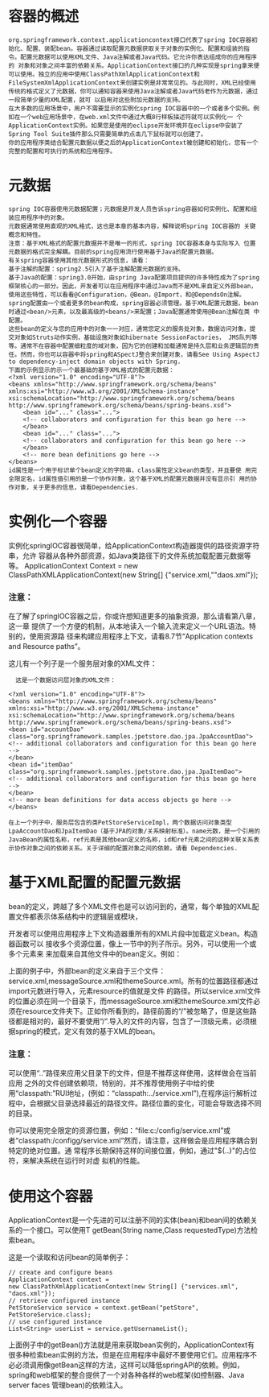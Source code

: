 # 容器的概述
    org.springframework.context.applicationcontext接口代表了spring IOC容器初始化、配置、装配bean。容器通过读取配置元数据获取关于对象的实例化、配置和组装的指令。配置元数据可以使用XML文件、Java注解或者Java代码。它允许你表达组成你的应用程序的 对象和对象之间丰富的依赖关系。ApplicationContext接口的几种实现是spring拿来便可以使用。独立的应用中使用ClassPathXmlApplicationContext和FileSystemXmlApplicationContext来创建实例是非常常见的。与此同时，XML已经使用传统的格式定义了元数据，你可以通知容器来使用Java注解或者Java代码老作为元数据，通过一段简单少量的XML配置，就可 以启用对这些附加元数据的支持。
    在大多数的应用场景中，用户不需要显示的实例化spring IOC容器中的一个或者多个实例。例如在一个web应用场景中，在web.xml文件中通过大概8行样板描述符就可以实例化一 个ApplicationContext实例。如果您是使用的eclipse开发环境并在eclipse中安装了Spring Tool Suite插件那么只需要简单的点击几下鼠标就可以创建了。
    你的应用程序类结合配置元数据以便之后的ApplicationContext被创建和初始化，您有一个完整的配置和可执行的系统和应用程序。
# 元数据
    spring IOC容器使用元数据配置；元数据是开发人员告诉spring容器如何实例化、配置和组装应用程序中的对象。
    元数据通常使用直观的XML格式，这也是本章的基本内容，解释说明spring IOC容器的 关键概念和特性。
    注意：基于XML格式的配置元数据并不是唯一的形式，spring IOC容器本身与实际写入 位置元数据的格式完全解耦。目前的spring应用流行使用基于Java的配置元数据。
    有关spring容器使用其他元数据形式的信息，请看：
    基于注解的配置：spring2.5引入了基于注解配置元数据的支持。
    基于Java的配置：spring3.0开始，由spring Java配置项目提供的许多特性成为了spring框架核心的一部分。因此，开发者可以在应用程序中通过Java而不是XML来自定义外部bean，使用这些特性，可以看看@Configuration，@Bean，@Import，和@DependsOn注解。
    spring配置由一个或者更多的bean构成，spring容器必须管理。基于XML配置元数据，bean时通过<bean/>元素，以及最高级的<beans/>来配置；Java配置通常使用@Bean注解在类 中配置。
    这些bean的定义与您的应用中的对象一一对应，通常您定义的服务处对象，数据访问对象，提交对象如Struts动作实例，基础设施对象如hibernate SessionFactories， JMS队列等等。通常不在容器中配置细粒度的域对象，因为它的创建和加载通常是持久层和业务逻辑层的责任。然而，你也可以容器中将spring和ASpectJ整合来创建对象，请看See Using AspectJ to dependency-inject domain objects with Spring.
    下面的示例显示的示一个最基础的基于XML格式的配置元数据：
    <?xml version="1.0" encoding="UTF-8"?>
    <beans xmlns="http://www.springframework.org/schema/beans"
    xmlns:xsi="http://www.w3.org/2001/XMLSchema-instance"
    xsi:schemaLocation="http://www.springframework.org/schema/beans
    http://www.springframework.org/schema/beans/spring-beans.xsd">
    	<bean id="..." class="...">
    	<!-- collaborators and configuration for this bean go here -->
    	</bean>
    	<bean id="..." class="...">
    	<!-- collaborators and configuration for this bean go here -->
    	</bean>
    	<!-- more bean definitions go here -->
    </beans>
    id属性是一个用于标识单个bean定义的字符串，class属性定义bean的类型，并且要使 用完全限定名，id属性值引用的是一个协作对象，这个基于XML的配置元数据并没有显示引 用的协作对象，关于更多的信息，请看Dependencies.
# 实例化一个容器

实例化springIOC容器很简单，给ApplicationContext构造器提供的路径资源字符串，允许 容器从各种外部资源，如Java类路径下的文件系统加载配置元数据等等。
    ApplicationContext Context = new ClassPathXMLApplicationContext(new String[] {"service.xml,""daos.xml"});

  ###  注意：

  在了解了springIOC容器之后，你或许想知道更多的抽象资源，那么请看第八章，这一章 提供了一个方便的机制，从本地读入一个输入流来定义一个URL语法。特别的，使用资源路 径来构建应用程序上下文，请看8.7节“Application contexts and Resource paths”。  

  这儿有一个列子是一个服务层对象的XML文件：
     <?xml version="1.0" encoding="UTF-8"?>
      <beans xmlns="http://www.springframework.org/schema/beans"
      xmlns:xsi="http://www.w3.org/2001/XMLSchema-instance"
      xsi:schemaLocation="http://www.springframework.org/schema/beans
      http://www.springframework.org/schema/beans/spring-beans.xsd">
      <!-- services -->
      <bean id="petStore" class="org.springframework.samples.jpetstore.services.PetStoreServiceImpl">
      <property name="accountDao" ref="accountDao"/>
      <property name="itemDao" ref="itemDao"/>
      <!-- additional collaborators and configuration for this bean go here -->
      </bean>
      <!-- more bean definitions for services go here -->
      </beans>

      这是一个数据访问层对象的XML文件：

    <?xml version="1.0" encoding="UTF-8"?>
    <beans xmlns="http://www.springframework.org/schema/beans"
    xmlns:xsi="http://www.w3.org/2001/XMLSchema-instance"
    xsi:schemaLocation="http://www.springframework.org/schema/beans
    http://www.springframework.org/schema/beans/spring-beans.xsd">
    <bean id="accountDao"
    class="org.springframework.samples.jpetstore.dao.jpa.JpaAccountDao">
    <!-- additional collaborators and configuration for this bean go here -->
    </bean>
    <bean id="itemDao" class="org.springframework.samples.jpetstore.dao.jpa.JpaItemDao">
    <!-- additional collaborators and configuration for this bean go here -->
    </bean>
    <!-- more bean definitions for data access objects go here -->
    </beans>

    在上一个列子中，服务层包含的类PetStoreServiceImpl，两个数据访问对象类型LpaAccountDao和JpaItemDao（基于JPA的对象/关系映射标准）。name元数，是一个引用的JavaBean的属性名称，ref元素是其他bean定义的名称，id和ref元素之间的这种关联关系表示协作对象之间的依赖关系。关于详细的配置对象之间的依赖，请看 Dependencies.

# 基于XML配置的配置元数据

bean的定义，跨越了多个XML文件也是可以访问到的，通常，每个单独的XML配置文件都表示体系结构中的逻辑层或模块，

开发者可以使用应用程序上下文构造器重所有的XML片段中加载定义bean。构造器函数可以 接收多个资源位置，像上一节中的列子所示。另外，可以使用一个或多个<import/>元素来  来加载来自其他文件中的bean定义。例如：
   
   <beans>
   <import resource="services.xml"/>
   <import resource="resources/messageSource.xml"/>
   <import resource="/resources/themeSource.xml"/>
   <bean id="bean1" class="..."/>
   <bean id="bean2" class="..."/>
   </beans>

   上面的例子中，外部bean的定义来自于三个文件：service.xml,messageSource.xml和themeSource.xml。所有的位置路径都通过import元数进行导入，元素resource的值就是文件 的路径。所以service.xml文件的位置必须在同一个目录下，而messageSource.xml和themeSource.xml文件必须在resource文件夹下。正如你所看到的，路径前面的“/”被忽略了，但是这些路径都是相对的，最好不要使用“/”.导入的文件的内容，包含了一顶级<beans/>元素，必须根据spring的模式，定义有效的基于XML的bean。

   ### 注意：

   可以使用“..”路径来应用父目录下的文件，但是不推荐这样使用，这样做会在当前应用 之外的文件创建依赖项，特别的，并不推荐使用例子中给的使用“classpath:”RUl地址，(例如：“classpath:../service.xml”),在程序运行解析过程中，会根据父目录选择最近的路径文件。路径位置的变化，可能会导致选择不同的目录。

   你可以使用完全限定的资源位置，例如：“file:c:/config/service.xml”或者“classpath:/configg/service.xml”然而，请注意，这样做会是应用程序耦合到特定的绝对位置。通 常程序长期保持这样的间接位置，例如，通过"${..}"的占位符，来解决系统在运行时对虚 拟机的性能。

 # 使用这个容器

ApplicationContext是一个先进的可以注册不同的实体(bean)和bean间的依赖关系的一个接口。可以使用T getBean(String name,Class<T> requestedType)方法检索bean。

这是一个读取和访问bean的简单例子：

    // create and configure beans
    ApplicationContext context =
    new ClassPathXmlApplicationContext(new String[] {"services.xml", "daos.xml"});
    // retrieve configured instance
    PetStoreService service = context.getBean("petStore", PetStoreService.class);
    // use configured instance
    List<String> userList = service.getUsernameList();

上面例子中的getBean()方法就是用来获取bean实例的，ApplicationContext有很多种检索bean实例的方法，但是在应用程序中最好不要使用它们。应用程序不必必须调用像getBean这样的方法，这样可以降低springAPI的依赖。例如，spring和web框架的整合提供了一个对各种各样的web框架(如控制器、Java server faces 管理bean)的依赖注入。
